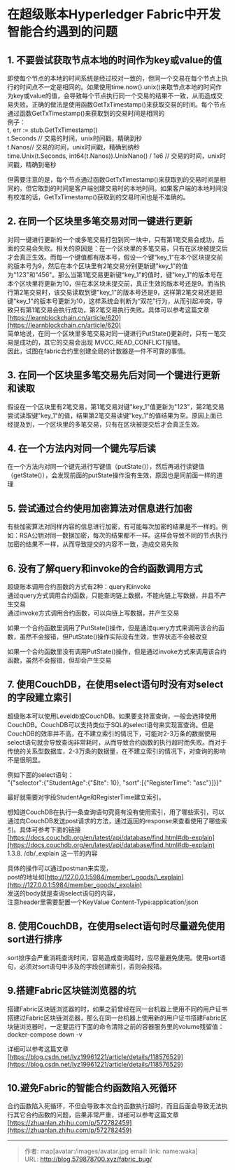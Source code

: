# 在超级账本Hyperledger Fabric中开发智能合约遇到的问题

## 1\. 不要尝试获取节点本地的时间作为key或value的值

即使每个节点的本地的时间系统是经过校对一致的，但同一个交易在每个节点上执行的时间点不一定是相同的。如果使用time.now().unix()来取节点本地的时间作为key或value的值，会导致每个节点执行同一个交易的结果不一致，从而造成交易失败。正确的做法是使用函数GetTxTimestamp()来获取交易的时间。每个节点通过函数GetTxTimestamp()来获取到的交易时间是相同的  
例子：  
t, err := stub.GetTxTimestamp()  
t.Seconds // 交易的时间，unix时间戳，精确到秒  
t.Nanos// 交易的时间，unix时间戳，精确到纳秒  
time.Unix(t.Seconds, int64(t.Nanos)).UnixNano() / 1e6 // 交易的时间，unix时间戳，精确到毫秒

但需要注意的是，每个节点通过函数GetTxTimestamp()来获取到的交易时间是相同的，但它取到的时间是客户端创建交易时的本地时间。如果客户端的本地时间没有校准的话，GetTxTimestamp()获取到的交易时间也是不准确的。

## 2\. 在同一个区块里多笔交易对同一键进行更新

对同一键进行更新的一个或多笔交易打包到同一块中，只有第1笔交易会成功，后面的交易会失败。相关的原因是：在一个区块里的多笔交易，只有在区块被提交后才会真正生效。而每一个键值都有版本号，假设一个键“key\_1”在本个区块提交前的版本号为9，然后在本个区块里有2笔交易分别更新键"key\_1"的值为"123"和"456"。那么当第1笔交易更新键“key\_1”的值时，键"key\_1"的版本号在本个区块里将更新为10，但在本区块未提交前，真正生效的版本号还是9。而当执行第2笔交易时，该交易读取到键"key\_1"的版本号还是9，这样第2笔交易还是把键"key\_1"的版本号更新为10，这样系统会判断为“双花”行为，从而引起冲突，导致只有第1笔交易会执行成功，第2笔交易执行失败。具体可以参考这篇文章 [https://learnblockchain.cn/article/620](https://learnblockchain.cn/article/620)  
简单地说，在同一个区块里多笔交易对同一键进行PutState()更新时，只有一笔交易是成功的，其它的交易会出现 MVCC\_READ\_CONFLICT报错。  
因此，试图在fabric合约里创建全局的计数器是一件不可靠的事情。

## 3\. 在同一个区块里多笔交易先后对同一个键进行更新和读取

假设在一个区块里有2笔交易，第1笔交易对键"key\_1"值更新为"123"，第2笔交易尝试读取键"key\_1"的值，结果第2笔交易读键"key\_1"的值结果为空。原因上面已经提及到，一个区块里的多笔交易，只有在区块被提交后才会真正生效。

## 4\. 在一个方法内对同一个键先写后读

在一个方法内对同一个键先进行写键值（putState()），然后再进行读键值（getState()），会发现前面的putState操作没有生效，原因也是同前面一样的道理

## 5\. 尝试通过合约使用加密算法对信息进行加密

有些加密算法对同样内容的信息进行加密，有可能每次加密的结果是不一样的。例如：RSA公钥对同一数据加密，每次的结果都不一样。这样会导致不同的节点执行加密的结果不一样，从而导致提交的内容不一致，造成交易失败

## 6\. 没有了解query和invoke的合约函数调用方式

超级账本调用合约函数的方式有2种：query和invoke  
通过query方式调用合约函数，只能查询链上数据，不能向链上写数据，并且不产生交易  
通过invoke方式调用合约函数，可以向链上写数据，并产生交易

如果一个合约函数里调用了PutState()操作，但是通过query方式来调用该合约函数，虽然不会报错，但PutState()操作实际没有生效，世界状态不会被改变

如果一个合约函数里没有调用PutState()操作，但是通过invoke方式来调用该合约函数，虽然不会报错，但却会产生交易

## 7\. 使用CouchDB，在使用select语句时没有对select的字段建立索引

超级账本可以使用Leveldb或CouchDB。如果要支持富查询，一般会选择使用CouchDB。CouchDB可以支持类似于SQL的select语句来实现富查询。但是CouchDB的效率并不高，在不建立索引的情况下，可能对2-3万条的数据使用select语句就会导致查询非常耗时，从而导致合约函数的执行超时而失败。而对于传统的关系型数据库，2-3万条的数据量，在不建立索引的情况下，对查询的影响不是很明显。

例如下面的select语句：  
"{"selector":{"StudentAge":{"$lte": 10}, "sort":\[{"RegisterTime": "asc"}\]}}"

最好就需要对字段StudentAge和RegisterTime建立索引。

想知道CouchDB在执行一条查询语句究竟有没有使用索引，用了哪些索引，可以通过向CouchDB发送post请求的方法，通过返回的response来查看使用了哪些索引。具体可参考下面的链接  
[https://docs.couchdb.org/en/latest/api/database/find.html#db-explain](https://docs.couchdb.org/en/latest/api/database/find.html#db-explain)  
1.3.8. /db/\_explain 这一节的内容

具体的操作可以通过postman来实现，  
post的地址如[http://127.0.0.1:5984/member\_goods/\_explain](http://127.0.0.1:5984/member_goods/_explain)  
发送的body就是查询select语句的内容，  
注意header里需要配置一个KeyValue Content-Type:application/json

## 8\. 使用CouchDB，在使用select语句时尽量避免使用sort进行排序

sort排序会严重消耗查询时间，容易造成查询超时，应尽量避免使用。使用sort语句，必须对sort语句中涉及的字段创建索引，否则会报错。

## 9.搭建Fabric区块链浏览器的坑

搭建Fabric区块链浏览器的时，如果之前曾经在同一台机器上使用不同的用户证书搭建过Fabric区块链浏览器，那么在同一台机器上使用新的用户证书搭建Fabric区块链浏览器时，一定要运行下面的命令清除之前的容器服务里的volume残留值：  
docker-compose down -v

详细可以参考这篇文章  
[https://blog.csdn.net/lyz19961221/article/details/118576529](https://blog.csdn.net/lyz19961221/article/details/118576529)

## 10.避免Fabric的智能合约函数陷入死循环

合约函数陷入死循环，不但会导致本次合约函数执行超时，而且后面会导致无法执行其它合约函数的问题，后果非常严重，详细可以参考这篇文章  
[https://zhuanlan.zhihu.com/p/572782459](https://zhuanlan.zhihu.com/p/572782459)
<!--more-->


---

> 作者: map[avatar:/images/avatar.jpg email:<nil> link:<nil> name:waka]  
> URL: http://blog.579878700.xyz/fabric_bug/  

